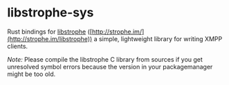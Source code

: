 libstrophe-sys
====

Rust bindings for [libstrophe](https://github.com/strophe/libstrophe) ([http://strophe.im/](http://strophe.im/libstrophe)) a simple, lightweight library for writing XMPP clients.

*Note:* Please compile the libstrophe C library from sources if you get unresolved symbol errors because the version in your packagemanager might be too old.
